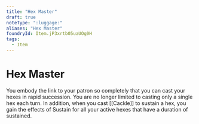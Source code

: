 ```yaml
---
title: "Hex Master"
draft: true
noteType: ":luggage:"
aliases: "Hex Master"
foundryId: Item.jP3xrtb05uaUOg0H
tags:
  - Item
---
```


# Hex Master

You embody the link to your patron so completely that you can cast your hexes in rapid succession. You are no longer limited to casting only a single hex each turn. In addition, when you cast [[Cackle]] to sustain a hex, you gain the effects of Sustain for all your active hexes that have a duration of sustained.
